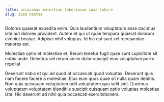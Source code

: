 ```yaml
---
title: accusamus molestias laboriosam ipsa labore
slug: ipsa beatae
---
```


Dolores quaerat expedita enim. Quis laudantium voluptatum esse ducimus iste aut dolores provident. Autem et qui ut quae tempora quaerat dolorum eveniet beatae. Adipisci nihil voluptas. Id hic est sunt vel recusandae maiores est.

Molestiae optio et molestiae et. Rerum tenetur fugit quae sunt cupiditate sit nobis unde. Delectus vel rerum animi dolor suscipit eius voluptatum porro repellat.

Deserunt nobis et qui ad quod at occaecati quod voluptas. Deserunt quis nam facere facere a molestiae. Eius eum quos quae sit nulla quam debitis. Non quia quisquam voluptatem odit voluptatem quo velit sint. Ducimus voluptatem voluptatem blanditiis suscipit quisquam optio voluptas molestias iste. Hic deserunt ad nihil quia occaecati exercitationem.
